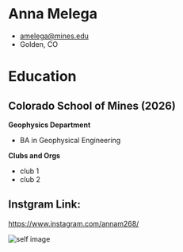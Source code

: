 # Anna Melega
- amelega@mines.edu
- Golden, CO

# Education
## Colorado School of Mines (2026)
**Geophysics Department**
- BA in Geophysical Engineering 

**Clubs and Orgs**
- club 1
- club 2

## Instgram Link:
https://www.instagram.com/annam268/

![self image](https://www.mines.edu/peer-education/wp-content/uploads/sites/335/2023/08/Anna-Melega.jpeg)

